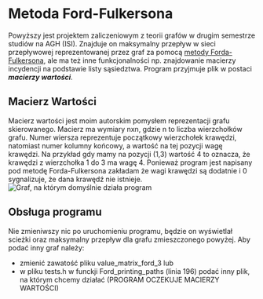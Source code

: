 # Metoda Ford-Fulkersona
Powyższy jest projektem zaliczeniowym z teorii grafów w drugim semestrze studiów na AGH (ISI).
Znajduje on maksymalny przepływ w sieci przepływowej reprezentowanej przez graf za pomocą [metody Forda-Fulkersona](https://pl.wikipedia.org/wiki/Metoda_Forda-Fulkersona), ale ma też inne funkcjonalności np. znajdowanie macierzy incydencji na podstawie listy sąsiedztwa. 
Program przyjmuje plik w postaci **_macierzy wartości_**.

## Macierz Wartości
Macierz wartości jest moim autorskim pomysłem reprezentacji grafu skierowanego. Macierz ma wymiary nxn, gdzie n to liczba wierzchołków grafu. Numer wiersza reprezentuje początkowy wierzchołek krawędzi, natomiast numer kolumny końcowy, a wartość na tej pozycji wagę krawędzi. Na przykład gdy mamy na pozycji (1,3) wartość 4 to oznacza, że krawędzi z wierzchołka 1 do 3 ma wagę 4. Ponieważ program jest napisany pod metodę Forda-Fulkersona zakładam że wagi krawędzi są dodatnie i 0 sygnalizuje, że dana krawędź nie istnieje.![Graf, na którym domyślnie działa program](https://github.com/fiszuuu/TG_projekt/blob/main/graf_domy%C5%9Blny.png)

## Obsługa programu
Nie zmieniwszy nic po uruchomieniu programu, będzie on wyświetlał scieżki oraz maksymalny przepływ dla grafu zmieszczonego powyżej. Aby podać inny graf należy:
- zmienić zawatość pliku value_matrix_ford_3 lub
- w pliku tests.h w funckji Ford_printing_paths (linia 196) podać inny plik, na którym chcemy działać (PROGRAM OCZEKUJE MACIERZY WARTOŚCI)

